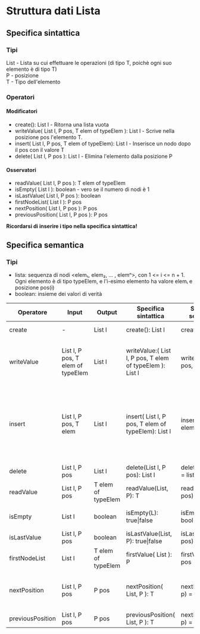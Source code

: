 # Struttura dati Lista

## Specifica sintattica

### Tipi
List - Lista su cui effettuare le operazioni (di tipo T, poichè ogni suo elemento è di tipo T)  
P - posizione  
T - Tipo dell'elemento


### Operatori
#### Modificatori
- create(): List l - Ritorna una lista vuota
- writeValue( List l, P pos, T elem of typeElem ): List l - Scrive nella posizione pos l'elemento T.
- insert( List l, P pos, T elem of typeElem): List l - Inserisce un nodo dopo il pos con il valore T
- delete( List l, P pos ): List l - Elimina l'elemento dalla posizione P
#### Osservatori
- readValue( List l, P pos ): T elem of typeElem
- isEmpty( List l ): boolean - vero se il numero di nodi è 1
- isLastValue( List l, P pos ): boolean
- firstNodeList( List l ): P pos
- nextPosition( List l, P pos ): P pos
- previousPosition( List l, P pos ): P pos

**Ricordarsi di inserire i tipo nella specifica sintattica!**

## Specifica semantica
### Tipi
- lista: sequenza di nodi <elem₁, elem₂, ... , elemⁿ>, con 1 <= i <= n + 1.  Ogni elemento è di tipo typeElem, e l'i-esimo elemento ha valore elemᵢ e posizione pos(i)
- boolean: insieme dei valori di verità

Operatore | Input | Output | Specifica sintattica | Specifica semantica | Pre-condizioni | Post-condizioni | Note
---------|--|--------|---------|--|--|--|--
  create | - | List l  | create(): List l | create() = l' | - | l' = lista vuota | 
 writeValue | List l, P pos, T elem of typeElem | List l | writeValue:( List l, P pos, T elem of typeElem ): List l | writeValue(list, pos, elem) = list' | - |  list' = list + elemento elem in posizione pos | 
 insert | List l, P pos, T elem | List l | insert( List l, P pos, T elem of typeElem): List l | insert(list, pos, elem) = list' | 1 <= pos <= n + 1 | list' = (1 <= pos <= n) ? <a<sub>1</sub>, a<sub>2</sub> ... a<sub>i-1</sub>, **elem**, a<sub>i+1</sub>, ... a<sub>n</sub>> : a<sub>1</sub>, a<sub>2</sub> ... a<sub>i-1</sub>, a<sub>i</sub>, a<sub>i+1</sub>, ... a<sub>n</sub>, **elem**> | 
 delete | List l, P pos | List l | delete(List l, P pos): List l | delete(list, pos) = list' | 1 <= pos <= n + 1 | - | 
readValue | List l, P pos | T elem of typeElem | readValue(List, P): T | readValue(list, pos) = elem | 1 <= pos <= n + 1 | elem = elem(i) | 
isEmpty | List l | boolean | isEmpty(L): true\|false | isEmpty(list) = bool | - | b = ( list = <> ) | Operatore equivalente a isLastValue(firstNodeList(list), list)
isLastValue | List l, P pos | boolean | isLastValue(List, P): true\|false | isLastValue(list, pos) = b | 1 <= pos <= n + 1 | b = (pos == n + 1) | 
firstNodeList | List l | T elem of typeElem | firstValue( List ): P | firstValue( list ): pos | !isEmpty(list) | pos = pos(1) | 
nextPosition| List l, P pos |  P pos | nextPosition( List, P ): T | nextPosition(list, p) = elem | !isLastValue(list, p) && !isEmpty(list) && p = pos(i), 1 <= i <= n | elem = pos(i + 1) | 
previousPosition | List l, P pos |  P pos | previousPosition( List, P ): T | nextPosition(list, p) = elem | p = pos(i), 1 < i <= n | elem = pos(i - 1) | 